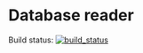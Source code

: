 # Database reader

Build status: [![build_status](https://travis-ci.org/intresrl/database-reader.svg?branch=master)](https://travis-ci.org/intresrl/database-reader)


